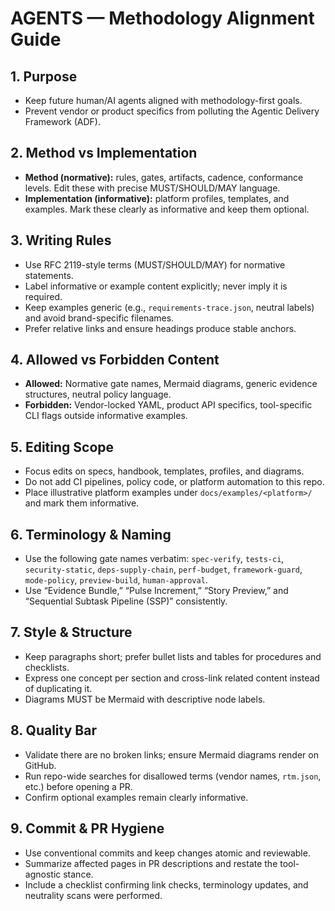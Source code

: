 # AGENTS — Methodology Alignment Guide

## 1. Purpose
- Keep future human/AI agents aligned with methodology-first goals.
- Prevent vendor or product specifics from polluting the Agentic Delivery Framework (ADF).

## 2. Method vs Implementation
- **Method (normative):** rules, gates, artifacts, cadence, conformance levels. Edit these with precise MUST/SHOULD/MAY language.
- **Implementation (informative):** platform profiles, templates, and examples. Mark these clearly as informative and keep them optional.

## 3. Writing Rules
- Use RFC 2119-style terms (MUST/SHOULD/MAY) for normative statements.
- Label informative or example content explicitly; never imply it is required.
- Keep examples generic (e.g., `requirements-trace.json`, neutral labels) and avoid brand-specific filenames.
- Prefer relative links and ensure headings produce stable anchors.

## 4. Allowed vs Forbidden Content
- **Allowed:** Normative gate names, Mermaid diagrams, generic evidence structures, neutral policy language.
- **Forbidden:** Vendor-locked YAML, product API specifics, tool-specific CLI flags outside informative examples.

## 5. Editing Scope
- Focus edits on specs, handbook, templates, profiles, and diagrams.
- Do not add CI pipelines, policy code, or platform automation to this repo.
- Place illustrative platform examples under `docs/examples/<platform>/` and mark them informative.

## 6. Terminology & Naming
- Use the following gate names verbatim: `spec-verify`, `tests-ci`, `security-static`, `deps-supply-chain`, `perf-budget`, `framework-guard`, `mode-policy`, `preview-build`, `human-approval`.
- Use “Evidence Bundle,” “Pulse Increment,” “Story Preview,” and “Sequential Subtask Pipeline (SSP)” consistently.

## 7. Style & Structure
- Keep paragraphs short; prefer bullet lists and tables for procedures and checklists.
- Express one concept per section and cross-link related content instead of duplicating it.
- Diagrams MUST be Mermaid with descriptive node labels.

## 8. Quality Bar
- Validate there are no broken links; ensure Mermaid diagrams render on GitHub.
- Run repo-wide searches for disallowed terms (vendor names, `rtm.json`, etc.) before opening a PR.
- Confirm optional examples remain clearly informative.

## 9. Commit & PR Hygiene
- Use conventional commits and keep changes atomic and reviewable.
- Summarize affected pages in PR descriptions and restate the tool-agnostic stance.
- Include a checklist confirming link checks, terminology updates, and neutrality scans were performed.
